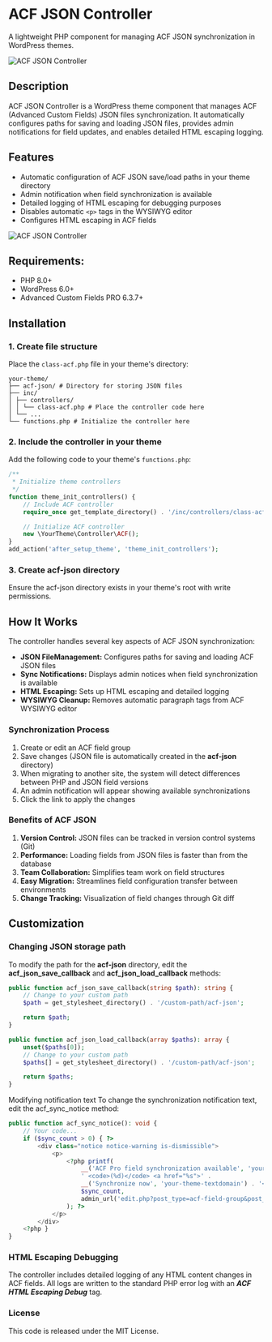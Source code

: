 # ACF JSON Controller

A lightweight PHP component for managing ACF JSON synchronization in WordPress themes.

![ACF JSON Controller](https://empat.dev/img/acf_2.png)

## Description

ACF JSON Controller is a WordPress theme component that manages ACF (Advanced Custom Fields) JSON files synchronization. It automatically configures paths for saving and loading JSON files, provides admin notifications for field updates, and enables detailed HTML escaping logging.

## Features

- Automatic configuration of ACF JSON save/load paths in your theme directory
- Admin notification when field synchronization is available
- Detailed logging of HTML escaping for debugging purposes
- Disables automatic `<p>` tags in the WYSIWYG editor
- Configures HTML escaping in ACF fields

![ACF JSON Controller](https://empat.dev/img/acf_1.png)

## Requirements:

- PHP 8.0+
- WordPress 6.0+
- Advanced Custom Fields PRO 6.3.7+

## Installation

### 1. Create file structure

Place the `class-acf.php` file in your theme's directory:

```
your-theme/
├── acf-json/ # Directory for storing JSON files
├── inc/
│ ├── controllers/
│ │ └── class-acf.php # Place the controller code here
│ └── ...
└── functions.php # Initialize the controller here
```

### 2. Include the controller in your theme

Add the following code to your theme's `functions.php`:

```php
/**
 * Initialize theme controllers
 */
function theme_init_controllers() {
    // Include ACF controller
    require_once get_template_directory() . '/inc/controllers/class-acf.php';

    // Initialize ACF controller
    new \YourTheme\Controller\ACF();
}
add_action('after_setup_theme', 'theme_init_controllers');
```

### 3. Create acf-json directory

Ensure the acf-json directory exists in your theme's root with write permissions.

## How It Works

The controller handles several key aspects of ACF JSON synchronization:

- **JSON FileManagement:** Configures paths for saving and loading ACF JSON files
- **Sync Notifications:** Displays admin notices when field synchronization is available
- **HTML Escaping:** Sets up HTML escaping and detailed logging
- **WYSIWYG Cleanup:** Removes automatic paragraph tags from ACF WYSIWYG editor

### Synchronization Process

1. Create or edit an ACF field group
2. Save changes (JSON file is automatically created in the **acf-json** directory)
3. When migrating to another site, the system will detect differences between PHP and JSON field versions
4. An admin notification will appear showing available synchronizations
5. Click the link to apply the changes

### Benefits of ACF JSON

1. **Version Control:** JSON files can be tracked in version control systems (Git)
2. **Performance:** Loading fields from JSON files is faster than from the database
3. **Team Collaboration:** Simplifies team work on field structures
4. **Easy Migration:** Streamlines field configuration transfer between environments
5. **Change Tracking:** Visualization of field changes through Git diff

## Customization

### Changing JSON storage path

To modify the path for the **acf-json** directory, edit the **acf_json_save_callback** and **acf_json_load_callback** methods:

```php
public function acf_json_save_callback(string $path): string {
    // Change to your custom path
    $path = get_stylesheet_directory() . '/custom-path/acf-json';

    return $path;
}

public function acf_json_load_callback(array $paths): array {
    unset($paths[0]);
    // Change to your custom path
    $paths[] = get_stylesheet_directory() . '/custom-path/acf-json';

    return $paths;
}
```

Modifying notification text
To change the synchronization notification text, edit the acf_sync_notice method:

```php
public function acf_sync_notice(): void {
    // Your code...
    if ($sync_count > 0) { ?>
        <div class="notice notice-warning is-dismissible">
            <p>
                <?php printf(
                    __('ACF Pro field synchronization available', 'your-theme-textdomain') .
                    ' <code>(%d)</code> <a href="%s">' .
                    __('Synchronize now', 'your-theme-textdomain') . '</a>',
                    $sync_count,
                    admin_url('edit.php?post_type=acf-field-group&post_status=sync')
                ); ?>
            </p>
        </div>
    <?php }
}
```

### HTML Escaping Debugging

The controller includes detailed logging of any HTML content changes in ACF fields. All logs are written to the standard PHP error log with an **_ACF HTML Escaping Debug_** tag.

### License

This code is released under the MIT License.
